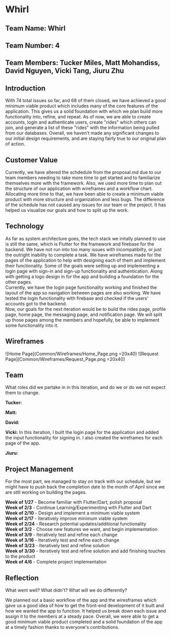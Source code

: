 # **Whirl**

## **Team Name: Whirl**

## **Team Number: 4**

## **Team Members: Tucker Miles, Matt Mohandiss, David Nguyen, Vicki Tang, Jiuru Zhu**

## **Introduction**

With 74 total issues so far, and 68 of them closed, we have achieved a good minimum viable product which
includes many of the core features of the application. This gives us a solid foundation with which we plan build more functionality into, refine, and repeat. As of now, we are able to
create accounts, login and authenticate users, create "rides" which others can join, and generate a list of these "rides" with the information being pulled from our databases. Overall, we
haven't made any significant changes to our initial design requirements, and are staying fairly true to our original plan of action.

## **Customer Value**

Currently, we have altered the schdedule from the proposal.md due to our team members needing to take more time to get started and to familiarize themselves more with the framework. Also, we used more time to plan out the structure of our application with wireframes and a workflow chart. Allocating more time to that, we have been able to create a minimum viable product with more structure and organization and less bugs. The difference of the schedule has not caused any issues for our team or the project. It has helped us visualize our goals and how to split up the work.   

## **Technology**

As far as system architecture goes, the tech stack we initally planned to use is still the same, which is Flutter for the framework and firebase for the backend. We have not run into too many issues with incompatibilty, or just the outright inability to complete a task. We have wireframes made for the pages of the application to help with designing each of them and implement their functionality. Some of the goals were setting up and implementing a login page with sign-in and sign-up functionality and authentication. Along with getting a logo design in for the app and building a foundation for the other pages. 
</br>Currently, we have the login page functionality working and finished the layout of the app so navigation between pages are also working. We have tested the login functionality with firebase and checked if the users' accounts got to the backend. 
</br>Now, our goals for the next iteration would be to build the rides page, profile page, home page, the messaging page, and notification page. We will split up those pages among the members and hopefully, be able to implement some functionality into it. 

## **Wireframes**
![Home Page](Common/Wireframes/Home_Page.png =20x40) 
![Request Page](Common/Wireframes/Request_Page.png =20x40)

## **Team**

What roles did we partake in in this iteration, and do we or do we not expect them to change.

**Tucker:** 

**Matt:** 

**David:** 

**Vicki:** In this iteration, I built the login page for the application and added the input functionality for signing in. I also created the wireframes for each page of the app. 

**Jiuru:** 

## **Project Management**

For the most part, we managed to stay on track with our schedule, but we might have to push back the completion date to the month of April since we are still working on building the pages.

**Week of 1/27** - Become familiar with Flutter/Dart, polish proposal<br/>
**Week of 2/3**  - Continue Learning/Experimenting with Flutter and Dart<br/>
**Week of 2/10** - Design and implement a minimum viable system<br/>
**Week of 2/17** - Iteratively improve minimum viable system<br/>
**Week of 2/24** - Research potential updates/additional functionality<br/>
**Week of 3/2**  - Choose new features we want, and begin implementation<br/>
**Week of 3/9**  - Iteratively test and refine each change<br/>
**Week of 3/16** - Iteratively test and refine each change<br/>
**Week of 3/23** - Iteratively test and refine solution<br/>
**Week of 3/30** - Iteratively test and refine solution and add finishing touches to the product<br/>
**Week of 4/6**  - Complete project implementation</br>

## **Reflection**

What went well? What didn't? What will we do differently?

We planned out a basic workflow of the app and the wiresframes which gave us a good idea of how to get the front-end development of it built and how we wanted the app to function. It helped us break down each issue and assign it to the members at a steady pace. Overall, we were able to get a good minimum viable product completed and a solid foundation of the app at a timely fashion thanks to everyone's contributions.  

